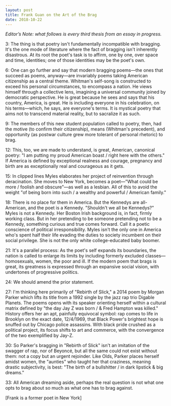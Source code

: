 ```yaml
---
layout: post
title: Frank Guan on the Art of the Brag
date: 2018-10-22
---
```

_Editor’s Note: what follows is every third thesis from an essay in progress._

3: The thing is that poetry isn't fundamentally incompatible with bragging. It's the one mode of literature where the fact of bragging isn't inherently disastrous. At its root the poet's task is to affirm, one by one, over space and time, identities; one of those identities may be the poet's own.

6: One can go further and say that modern bragging poems—the ones that succeed as poems, anyway—are invariably poems taking American citizenship as a central theme. Whitman's self-song is constructed to exceed his personal circumstances, to encompass a nation. He views himself through a collective lens, imagining a universal community joined by democratic perspective. He is great because he sees and says that his country, America, is great. He is including everyone in his celebration, on his terms—which, he says, are everyone's terms. It is mystical poetry that aims not to transcend material reality, but to sacralize it as such.

9: The members of this new student population called to poetry, then, had the motive (to confirm their citizenship), means (Whitman's precedent), and opportunity (as postwar culture grew more tolerant of personal rhetoric) to brag.

12: This, too, we are made to understand, is great, American, canonical poetry: "I am putting my proud American boast / right here with the others." If America is defined by exceptional realness and courage, pregnancy and birth are as exceptionally real and courageous as it gets.

15: In clipped lines Myles elaborates her project of reinvention through deracination. She moves to New York, becomes a poet—"What could be more / foolish and obscure"—as well as a lesbian. All of this to avoid the weight "of being born into such / a wealthy and powerful / American family."

18: There is no place for them in America. But the Kennedys are all-American, and the poet is a Kennedy. "Shouldn't we all be Kennedys?" Myles is not a Kennedy. Her Boston Irish background is, in fact, firmly working class. But in her pretending to be someone pretending not to be a Kennedy, something curious and true comes forward. Call it a poetic conscience of political irresponsibility. Myles isn't the only one in America who's spent half their life evading the duties to society incumbent on their social privilege. She is not the only white college-educated baby boomer.

21: It's a parallel process: As the poet's self expands its boundaries, the nation is called to enlarge its limits by including formerly excluded classes—homosexuals, women, the poor and ill. If the modern poem that brags is great, its greatness is expressed through an expansive social vision, with undertones of progressive politics.

24: We should amend the prior statement.

27: I'm thinking here primarily of "Rebirth of Slick," a 2014 poem by Morgan Parker which lifts its title from a 1992 single by the jazz rap trio Digable Planets. The poems opens with its speaker orienting herself within a cultural matrix defined by "the day Jay Z was born / & Fred Hampton was killed." History offers her an apt, painfully equivocal symbol: rap comes to life in Brooklyn on the exact date, 12/4/1969, that Black Power's brightest hope is snuffed out by Chicago police assassins. With black pride crushed as a political project, its focus shifts to art and commerce, with the convergence of the two exemplified by Jay-Z.

30: So Parker's bragging in "Rebirth of Slick" isn't an imitation of the swagger of rap, nor of Beyoncé, but all the same could not exist without them: not a copy but an urgent rejoinder. Like Olds, Parker places herself amidst women, the "aunties" who taught her that craziness, meaning drastic subjectivity, is best: "The birth of a bullshitter / in dark lipstick & big dreams."

33: All American dreaming aside, perhaps the real question is not what one opts to brag about so much as what one has to brag against.

[Frank is a former poet in New York]
